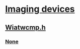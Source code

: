 # [Imaging devices](../_image/index.md)
## [Wiatwcmp.h](index.md)
### [None](../wiatwcmp/ns-wiatwcmp-_twain_capability.md)
